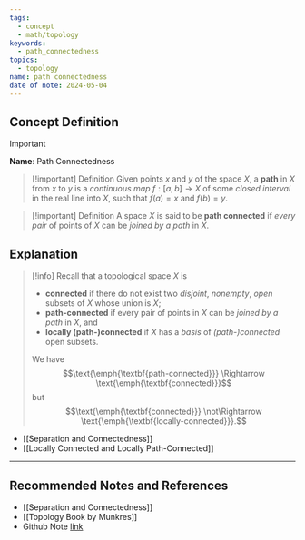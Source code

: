 ```yaml
---
tags:
  - concept
  - math/topology
keywords:
  - path_connectedness
topics:
  - topology
name: path connectedness
date of note: 2024-05-04
---
```


## Concept Definition

>[!important]
>**Name**:  Path Connectedness


>[!important] Definition
>Given points $x$ and $y$ of the space $X$, a **path** in $X$ from $x$ to $y$ is a *continuous map* $f : [a, b] \rightarrow X$ of some *closed interval* in the real line into $X$, such that $f(a) = x$ and $f(b) = y$. 


>[!important] Definition
>A space $X$ is said to be **path connected** if *every pair* of points of $X$ can be *joined by a path* in $X$.




## Explanation

>[!info]
>Recall that a topological space $X$ is
> 
> - **connected** if there do not exist two *disjoint*, *nonempty*, *open* subsets of $X$ whose union is $X$;
> - **path-connected** if every pair of points in $X$ can be *joined by a path* in $X$, and
> - **locally (path-)connected** if $X$ has a *basis* of *(path-)connected* open subsets.
> 
> We have $$\text{\emph{\textbf{path-connected}}} \Rightarrow \text{\emph{\textbf{connected}}}$$ but $$\text{\emph{\textbf{connected}}} \not\Rightarrow \text{\emph{\textbf{locally-connected}}}.$$
> 

- [[Separation and Connectedness]]
- [[Locally Connected and Locally Path-Connected]]



-----------
##  Recommended Notes and References

- [[Separation and Connectedness]]
- [[Topology Book by Munkres]]
- Github Note [link](https://github.com/TianpeiLuke/SelfStudyNotes/tree/master/self-study/probability_and_measure_theory)